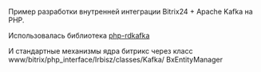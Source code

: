 Пример разработки внутренней интеграции Bitrix24 + Apache Kafka на PHP.

Использовалась библиотека [php-rdkafka](https://github.com/arnaud-lb/php-rdkafka)

И стандартные механизмы ядра битрикс через класс www/bitrix/php_interface/Irbisz/classes/Kafka/ BxEntityManager
